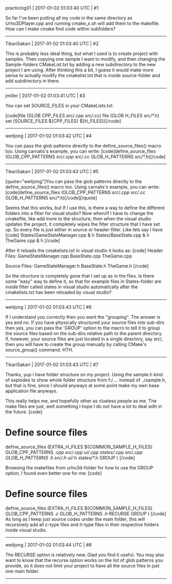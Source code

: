 practicing01 | 2017-01-02 01:03:40 UTC | #1

So far I've been putting all my code in the same directory as Urho3DPlayer.cpp and running cmake_x.sh will add them to the makefile.  How can I make cmake find code within subfolders?

-------------------------

TikariSakari | 2017-01-02 01:03:40 UTC | #2

This is probably less ideal thing, but what I used is to create project with samples. Then copying one sample I want to modify, and then changing the Sample-folders CMakeList.txt by adding a new subdirectory to the new project I am using. After thinking this a bit, I guess it would make more sense to actually modify the cmakelist.txt that is inside source-folder and add subdirectory in there.

-------------------------

jmiller | 2017-01-02 01:03:41 UTC | #3

You can set SOURCE_FILES in your CMakeLists.txt:

[code]file (GLOB CPP_FILES src/*.cpp src/*.cc)
file (GLOB H_FILES src/*.h)
set (SOURCE_FILES ${CPP_FILES} ${H_FILES})[/code]

-------------------------

weitjong | 2017-01-02 01:03:42 UTC | #4

You can pass the glob patterns directly to the define_source_files() macro too. Using carnalis's example, you can write:
[code]define_source_files (GLOB_CPP_PATTERNS src/*.cpp src/*.cc GLOB_H_PATTERNS src/*.h)[/code]

-------------------------

TikariSakari | 2017-01-02 01:03:43 UTC | #5

[quote="weitjong"]You can pass the glob patterns directly to the define_source_files() macro too. Using carnalis's example, you can write:
[code]define_source_files (GLOB_CPP_PATTERNS src/*.cpp src/*.cc GLOB_H_PATTERNS src/*.h)[/code][/quote]

Seems that this works, but If I use this, is there a way to define the different folders into a filter for visual studio? Now when/if I have to change the cmakefile, like add more to the structure, then when the visual studio updates the project, it completely wipes the filter structure that I have set up. So every file is just either in source or header-filter. Like lets say I have
[code]
States/GameStateManager.cpp & h
States/BaseState.cpp & h
TheGame.cpp & h
[/code]

After it reloads the cmakelists.txt in visual studio it looks as:
[code]
Header Files:
  GameStateManager.cpp
  BaseState.cpp
  TheGame.cpp

Source Files:
  GameStateManager.h
  BaseState.h
  TheGame.h
[/code]

So the structure is completely gone that I set up as in the files. Is there some "easy" way to define it, so that for example files in States-folder are inside filter called states in visual studio automatically after the cmakelists.txt has been reloaded by visual studio?

-------------------------

weitjong | 2017-01-02 01:03:43 UTC | #6

If I understand you correctly then you want the "grouping". The answer is yes and no. If you have physically structured your source files into sub-dirs then yes, you can pass the 'GROUP' option to the macro to tell it to group the source files based on the sub-dirs relative path to the parent directory. If, however, your source files are just located in a single directory, say src/, then you will have to create the group manually by calling CMake's source_group() command. HTH.

-------------------------

TikariSakari | 2017-01-02 01:03:43 UTC | #7

Thanks, yup i have folder structure on my project. Using the sample.h kind of explodes to show whole folder structure from f:/.... instead of ../sample.h, but that is fine, since I should anyways at some point make my own base application file anyways.

This really helps me, and hopefully other as clueless people as me. The make files are just, well something I hope I do not have a lot to deal with in the future.
[code]
# Define source files
define_source_files (EXTRA_H_FILES ${COMMON_SAMPLE_H_FILES} 
	GLOB_CPP_PATTERNS *.cpp src/*.cpp ui/*.cpp states/*.cpp src/*.cpp 
	GLOB_H_PATTERNS *.h src/*.h ui/*.h states/*.h GROUP )
[/code]

Browsing the makefiles from urho3d-folder for how to use the GROUP option, I found even better one for me:
[code]
# Define source files
define_source_files (EXTRA_H_FILES ${COMMON_SAMPLE_H_FILES} 
	GLOB_CPP_PATTERNS *.c* 
	GLOB_H_PATTERNS *.h* RECURSE GROUP )
[/code]
As long as I keep just source codes under the main folder, this will recursively add all c-type files and h-type files in their respective folders inside visual studio.

-------------------------

weitjong | 2017-01-02 01:03:44 UTC | #8

The RECURSE option is relatively new. Glad you find it useful. You may also want to know that the recurse option works on the list of glob patterns you provide, so it does not limit your project to have all the source files in just one main folder.

-------------------------

